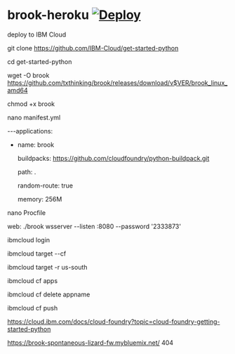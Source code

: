 # brook-heroku [![Deploy](https://www.herokucdn.com/deploy/button.png)](https://heroku.com/deploy)

deploy to IBM Cloud

git clone https://github.com/IBM-Cloud/get-started-python

cd get-started-python

wget -O brook https://github.com/txthinking/brook/releases/download/v$VER/brook_linux_amd64

chmod +x brook

nano manifest.yml

---applications:

 - name: brook

   buildpacks: https://github.com/cloudfoundry/python-buildpack.git
 
   path: .
   
   random-route: true
   
   memory: 256M

nano Procfile

web: ./brook wsserver --listen :8080 --password '2333873'

ibmcloud login

ibmcloud target --cf

ibmcloud target -r us-south

ibmcloud cf apps

ibmcloud cf delete appname

ibmcloud cf push


https://cloud.ibm.com/docs/cloud-foundry?topic=cloud-foundry-getting-started-python

https://brook-spontaneous-lizard-fw.mybluemix.net/   404
